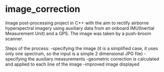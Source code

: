 image_correction
================
Image post-processing project in C++ with the aim to rectify airborne hyperspectral
imagery using auxiliary data from an onboard IMU(Inertial Measurement Unit) and a GPS.
The image was taken by a push-broom scanner.

Steps of the process:
-specifying the image (it is a simplified case, it uses only one spectrum, so the input is a simple 2 dimensional JPG file)
-specifying the auxiliary measurements
-geometric correction is calculated and applied to each line of the image
-improved image displayed
